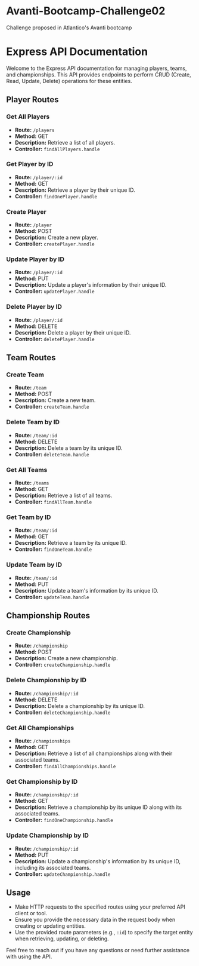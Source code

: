 # Avanti-Bootcamp-Challenge02
Challenge proposed in Atlantico's Avanti bootcamp

# Express API Documentation

Welcome to the Express API documentation for managing players, teams, and championships. This API provides endpoints to perform CRUD (Create, Read, Update, Delete) operations for these entities.

## Player Routes

### Get All Players

- **Route:** `/players`
- **Method:** GET
- **Description:** Retrieve a list of all players.
- **Controller:** `findAllPlayers.handle`

### Get Player by ID

- **Route:** `/player/:id`
- **Method:** GET
- **Description:** Retrieve a player by their unique ID.
- **Controller:** `findOnePlayer.handle`

### Create Player

- **Route:** `/player`
- **Method:** POST
- **Description:** Create a new player.
- **Controller:** `createPlayer.handle`

### Update Player by ID

- **Route:** `/player/:id`
- **Method:** PUT
- **Description:** Update a player's information by their unique ID.
- **Controller:** `updatePlayer.handle`

### Delete Player by ID

- **Route:** `/player/:id`
- **Method:** DELETE
- **Description:** Delete a player by their unique ID.
- **Controller:** `deletePlayer.handle`

## Team Routes

### Create Team

- **Route:** `/team`
- **Method:** POST
- **Description:** Create a new team.
- **Controller:** `createTeam.handle`

### Delete Team by ID

- **Route:** `/team/:id`
- **Method:** DELETE
- **Description:** Delete a team by its unique ID.
- **Controller:** `deleteTeam.handle`

### Get All Teams

- **Route:** `/teams`
- **Method:** GET
- **Description:** Retrieve a list of all teams.
- **Controller:** `findAllTeam.handle`

### Get Team by ID

- **Route:** `/team/:id`
- **Method:** GET
- **Description:** Retrieve a team by its unique ID.
- **Controller:** `findOneTeam.handle`

### Update Team by ID

- **Route:** `/team/:id`
- **Method:** PUT
- **Description:** Update a team's information by its unique ID.
- **Controller:** `updateTeam.handle`

## Championship Routes

### Create Championship

- **Route:** `/championship`
- **Method:** POST
- **Description:** Create a new championship.
- **Controller:** `createChampionship.handle`

### Delete Championship by ID

- **Route:** `/championship/:id`
- **Method:** DELETE
- **Description:** Delete a championship by its unique ID.
- **Controller:** `deleteChampionship.handle`

### Get All Championships

- **Route:** `/championships`
- **Method:** GET
- **Description:** Retrieve a list of all championships along with their associated teams.
- **Controller:** `findAllChampionships.handle`

### Get Championship by ID

- **Route:** `/championship/:id`
- **Method:** GET
- **Description:** Retrieve a championship by its unique ID along with its associated teams.
- **Controller:** `findOneChampionship.handle`

### Update Championship by ID

- **Route:** `/championship/:id`
- **Method:** PUT
- **Description:** Update a championship's information by its unique ID, including its associated teams.
- **Controller:** `updateChampionship.handle`

## Usage

- Make HTTP requests to the specified routes using your preferred API client or tool.
- Ensure you provide the necessary data in the request body when creating or updating entities.
- Use the provided route parameters (e.g., `:id`) to specify the target entity when retrieving, updating, or deleting.

Feel free to reach out if you have any questions or need further assistance with using the API.
